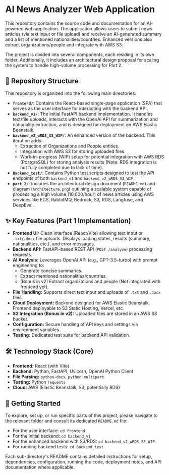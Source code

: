 # AI News Analyzer Web Application

This repository contains the source code and documentation for an AI-powered web application. The application allows users to submit news articles (via text input or file upload) and receive an AI-generated summary and a list of mentioned nationalities/countries. Enhanced versions also extract organizations/people and integrate with AWS S3.

The project is divided into several components, each residing in its own folder. Additionally, it includes an architectural design proposal for scaling the system to handle high-volume processing for Part 2.

## 📂 Repository Structure

This repository is organized into the following main directories:

*   **`frontend/`**: Contains the React-based single-page application (SPA) that serves as the user interface for interacting with the backend API.
*   **`backend_v1/`**: The initial FastAPI backend implementation. It handles text/file uploads, interacts with the OpenAI API for summarization and nationality extraction, and is designed for deployment on AWS Elastic Beanstalk.
*   **`backend_v2_wRDS_S3_WIP/`**: An enhanced version of the backend. This iteration adds:
    *   Extraction of Organizations and People entities.
    *   Integration with AWS S3 for storing uploaded files.
    *   Work-in-progress (WIP) setup for potential integration with AWS RDS (PostgreSQL) for storing analysis results (Note: RDS integration is not fully completed due to lack of time).
*   **`Backend_test/`**: Contains Python test scripts designed to test the API endpoints of both `backend_v1` and `backend_v2_wRDS_S3_WIP`.
*   **`part_2/`**: Includes the architectural design document (`README.md`) and diagram (`Architecture.png`) outlining a scalable system capable of processing a high volume (10,000/hour) of news articles using AWS services like ECS, RabbitMQ, Bedrock, S3, RDS, Langfuse, and DeepEval.

## ✨ Key Features (Part 1 Implementation)

*   **Frontend UI:** Clean interface (React/Vite) allowing text input or `.txt`/`.docx` file uploads. Displays loading states, results (summary, nationalities, etc.), and error messages.
*   **Backend API:** FastAPI-based REST API (`POST /analyze`) processing requests.
*   **AI Analysis:** Leverages OpenAI API (e.g., GPT-3.5-turbo) with prompt engineering to:
    *   Generate concise summaries.
    *   Extract mentioned nationalities/countries.
    *   (Bonus in v2) Extract organizations and people (Not integrated with frontend yet).
*   **File Handling:** Supports direct text input and uploads of `.txt` and `.docx` files.
*   **Cloud Deployment:** Backend designed for AWS Elastic Beanstalk. Frontend deployable to S3 Static Hosting, Vercel, etc.
*   **S3 Integration (Bonus in v2):** Uploaded files are stored in an AWS S3 bucket.
*   **Configuration:** Secure handling of API keys and settings via environment variables.
*   **Testing:** Dedicated test suite for backend API validation.

## 🛠️ Technology Stack (Core)

*   **Frontend:** React (with Vite)
*   **Backend:** Python, FastAPI, Uvicorn, OpenAI Python Client
*   **File Parsing:** `python-docx`, `python-multipart`
*   **Testing:** Python `requests`
*   **Cloud:** AWS (Elastic Beanstalk, S3, potentially RDS)

## 🚀 Getting Started

To explore, set up, or run specific parts of this project, please navigate to the relevant folder and consult its dedicated `README.md` file:

*   For the user interface: `cd frontend`
*   For the initial backend: `cd backend_v1`
*   For the enhanced backend with S3/RDS: `cd backend_v2_wRDS_S3_WIP`
*   For running backend tests: `cd Backend_test`

Each sub-directory's README contains detailed instructions for setup, dependencies, configuration, running the code, deployment notes, and API documentation where applicable.


